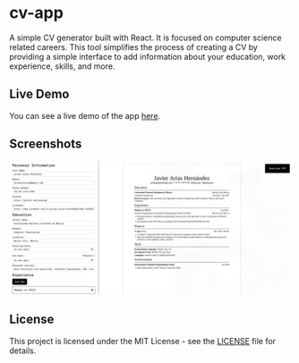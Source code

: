 # cv-app

A simple CV generator built with React. It is focused on computer science related careers.
This tool simplifies the process of creating a CV by providing a simple interface to add
information about your education, work experience, skills, and more.

## Live Demo

You can see a live demo of the app [here](https://cv-app-livid-sigma.vercel.app/).

## Screenshots

![Screenshot 1](/public/screenshot1.png)

## License

This project is licensed under the MIT License - see the [LICENSE](LICENSE.md) file for details.

